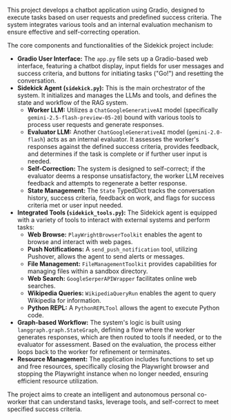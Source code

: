 This project develops a chatbot application using Gradio, designed to execute tasks based on user requests and predefined success criteria. The system integrates various tools and an internal evaluation mechanism to ensure effective and self-correcting operation. 

The core components and functionalities of the Sidekick project include:
* **Gradio User Interface:** The `app.py` file sets up a Gradio-based web interface, featuring a chatbot display, input fields for user messages and success criteria, and buttons for initiating tasks ("Go!") and resetting the conversation. 
* **Sidekick Agent (`sidekick.py`):** This is the main orchestrator of the system. It initializes and manages the LLMs and tools, and defines the state and workflow of the RAG system.
    * **Worker LLM:** Utilizes a `ChatGoogleGenerativeAI` model (specifically `gemini-2.5-flash-preview-05-20`) bound with various tools to process user requests and generate responses. 
    * **Evaluator LLM:** Another `ChatGoogleGenerativeAI` model (`gemini-2.0-flash`) acts as an internal evaluator. It assesses the worker's responses against the defined success criteria, provides feedback, and determines if the task is complete or if further user input is needed. 
    * **Self-Correction:** The system is designed to self-correct; if the evaluator deems a response unsatisfactory, the worker LLM receives feedback and attempts to regenerate a better response. 
    * **State Management:** The `State` TypedDict tracks the conversation history, success criteria, feedback on work, and flags for success criteria met or user input needed. 
* **Integrated Tools (`sidekick_tools.py`):** The Sidekick agent is equipped with a variety of tools to interact with external systems and perform tasks:
    * **Web Browse:** `PlayWrightBrowserToolkit` enables the agent to browse and interact with web pages. 
    * **Push Notifications:** A `send_push_notification` tool, utilizing Pushover, allows the agent to send alerts or messages. 
    * **File Management:** `FileManagementToolkit` provides capabilities for managing files within a sandbox directory. 
    * **Web Search:** `GoogleSerperAPIWrapper` facilitates online web searches. 
    * **Wikipedia Queries:** `WikipediaQueryRun` enables the agent to query Wikipedia for information. 
    * **Python REPL:** A `PythonREPLTool` allows the agent to execute Python code. 
* **Graph-based Workflow:** The system's logic is built using `langgraph.graph.StateGraph`, defining a flow where the worker generates responses, which are then routed to tools if needed, or to the evaluator for assessment. Based on the evaluation, the process either loops back to the worker for refinement or terminates. 
* **Resource Management:** The application includes functions to set up and free resources, specifically closing the Playwright browser and stopping the Playwright instance when no longer needed, ensuring efficient resource utilization. 

The project aims to create an intelligent and autonomous personal co-worker that can understand tasks, leverage tools, and self-correct to meet specified success criteria.
